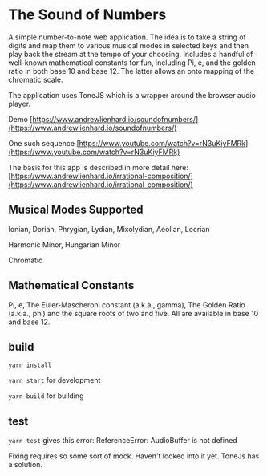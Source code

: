 # The Sound of Numbers
A simple number-to-note web application. The idea is to take a string of digits and map them to various musical modes in selected keys and then play back the stream at the tempo of your choosing. Includes a handful of well-known mathematical constants for fun, including Pi, e, and the golden ratio in both base 10 and base 12. The latter allows an onto mapping of the chromatic scale.

The application uses ToneJS which is a wrapper around the browser audio player.

Demo [https://www.andrewlienhard.io/soundofnumbers/](https://www.andrewlienhard.io/soundofnumbers/)

One such sequence [https://www.youtube.com/watch?v=rN3uKiyFMRk](https://www.youtube.com/watch?v=rN3uKiyFMRk)

The basis for this app is described in more detail here: [https://www.andrewlienhard.io/irrational-composition/](https://www.andrewlienhard.io/irrational-composition/)

## Musical Modes Supported
Ionian, Dorian, Phrygian, Lydian, Mixolydian, Aeolian, Locrian

Harmonic Minor, Hungarian Minor

Chromatic

## Mathematical Constants

Pi, e, The Euler-Mascheroni constant (a.k.a., gamma), The Golden Ratio (a.k.a., phi) and the square roots of two and five. All are available in base 10 and base 12.

## build
`yarn install`

`yarn start` for development

`yarn build` for building

## test

`yarn test` gives this error: ReferenceError: AudioBuffer is not defined

Fixing requires so some sort of mock. Haven't looked into it yet. ToneJs has a solution.
